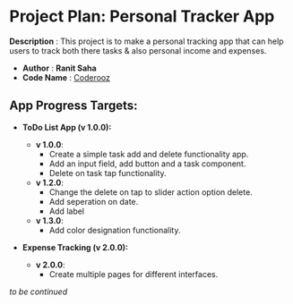 # Project Plan: Personal Tracker App

**Description** : This project is to make a personal tracking app that can help users to track both there tasks & also personal income and expenses.

- **Author** : **Ranit Saha**
- **Code Name** :  [Coderooz](https://github.com/coderooz)

## App Progress Targets:

- **ToDo List App (v 1.0.0):**
    - **v 1.0.0**: 
        - Create a simple task add and delete functionality app.
        - Add an input field, add button and a task component.
        - Delete on task tap functionality.
    - **v 1.2.0**:
        - Change the delete on tap to slider action option delete.
        - Add seperation on date.
        - Add label
    - **v 1.3.0**:
        - Add color designation functionality.

- **Expense Tracking (v 2.0.0):**
    - **v 2.0.0**:
        - Create multiple pages for different interfaces.

_to be continued_

